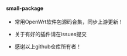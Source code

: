
#### small-package

*  常用OpenWrt软件包源码合集，同步上游更新！

*  关于有好的插件请在issues提交

*  感谢以上github仓库所有者！













